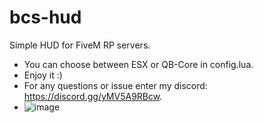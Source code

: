 # bcs-hud 
Simple HUD for FiveM RP servers.
- You can choose between ESX or QB-Core in config.lua.
- Enjoy it :)
- For any questions or issue enter my discord: https://discord.gg/yMV5A9RBcw. 
- ![image](https://user-images.githubusercontent.com/116667373/227712803-93164b12-d00f-4557-bc62-2635e6205e2c.png)
